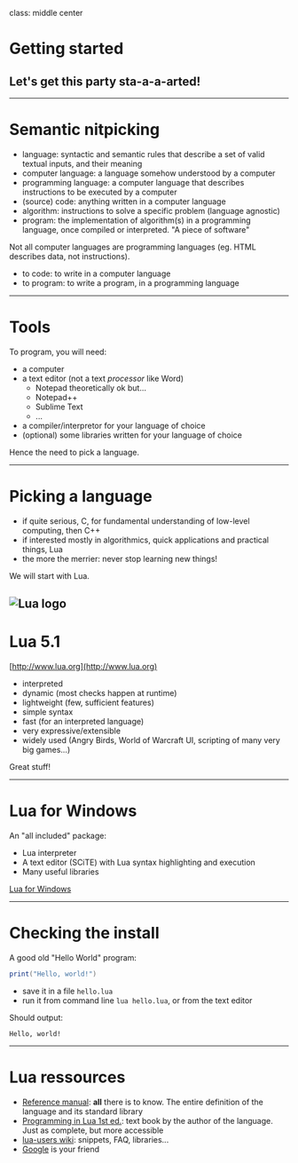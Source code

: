 class: middle center

# Getting started

## Let's get this party sta-a-a-arted!

---

# Semantic nitpicking

- language: syntactic and semantic rules that describe a set of valid textual inputs, and their meaning
- computer language: a language somehow understood by a computer
- programming language: a computer language that describes instructions to be executed by a computer
- (source) code: anything written in a computer language
- algorithm: instructions to solve a specific problem (language agnostic)
- program: the implementation of algorithm(s) in a programming language, once compiled or interpreted. "A piece of software"

Not all computer languages are programming languages (eg. HTML describes data, not instructions).

- to code: to write in a computer language
- to program: to write a program, in a programming language

---

# Tools

To program, you will need:

- a computer
- a text editor (not a text *processor* like Word)
	- Notepad theoretically ok but...
	- Notepad++
	- Sublime Text
	- ...
- a compiler/interpretor for your language of choice
- (optional) some libraries written for your language of choice

Hence the need to pick a language.

---

# Picking a language

- if quite serious, C, for fundamental understanding of low-level computing, then C++
- if interested mostly in algorithmics, quick applications and practical things, Lua
- the more the merrier: never stop learning new things!

We will start with Lua.

 ![Lua logo](http://www.lua.org/images/lua.gif)
---

# Lua 5.1

[http://www.lua.org](http://www.lua.org)

- interpreted
- dynamic (most checks happen at runtime)
- lightweight (few, sufficient features)
- simple syntax
- fast (for an interpreted language)
- very expressive/extensible
- widely used (Angry Birds, World of Warcraft UI, scripting of many very big games...)

Great stuff!

---

# Lua for Windows

An "all included" package:

- Lua interpreter
- A text editor (SCiTE) with Lua syntax highlighting and execution
- Many useful libraries

[Lua for Windows](https://github.com/rjpcomputing/luaforwindows)

---

# Checking the install

A good old "Hello World" program:

```lua
print("Hello, world!")
```

- save it in a file `hello.lua`
- run it from command line `lua hello.lua`, or from the text editor

Should output:

```foo
Hello, world!
```

---

# Lua ressources

- [Reference manual](http://www.lua.org/manual/5.1/): **all** there is to know. The entire definition of the language and its standard library
- [Programming in Lua 1st ed.](http://www.lua.org/pil/contents.html): text book by the author of the language. Just as complete, but more accessible
- [lua-users wiki](http://lua-users.org/wiki/): snippets, FAQ, libraries...
- [Google](http://www.google.com/) is your friend